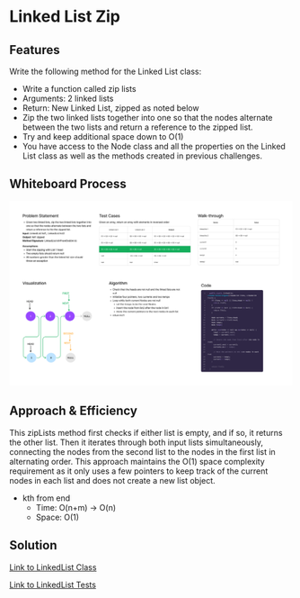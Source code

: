 # Linked List Zip

## Features

Write the following method for the Linked List class:

- Write a function called zip lists
- Arguments: 2 linked lists
- Return: New Linked List, zipped as noted below
- Zip the two linked lists together into one so that the nodes alternate between the two lists and return a reference to the zipped list.
- Try and keep additional space down to O(1)
- You have access to the Node class and all the properties on the Linked List class as well as the methods created in previous challenges.

## Whiteboard Process

![Whiteboard Image](cc8.png)

## Approach & Efficiency

This zipLists method first checks if either list is empty, and if so, it returns the other list. Then it iterates through both input lists simultaneously, connecting the nodes from the second list to the nodes in the first list in alternating order. This approach maintains the O(1) space complexity requirement as it only uses a few pointers to keep track of the current nodes in each list and does not create a new list object.

- kth from end
  - Time: O(n+m) -> O(n)
  - Space: O(1)

## Solution

[Link to LinkedList Class](lib/src/main/java/codechallenges/linkedlist/LinkedListChallenges.java)

[Link to LinkedList Tests](lib/src/test/java/codechallenges/linkedlist/LinkedListChallengesTest.java)

